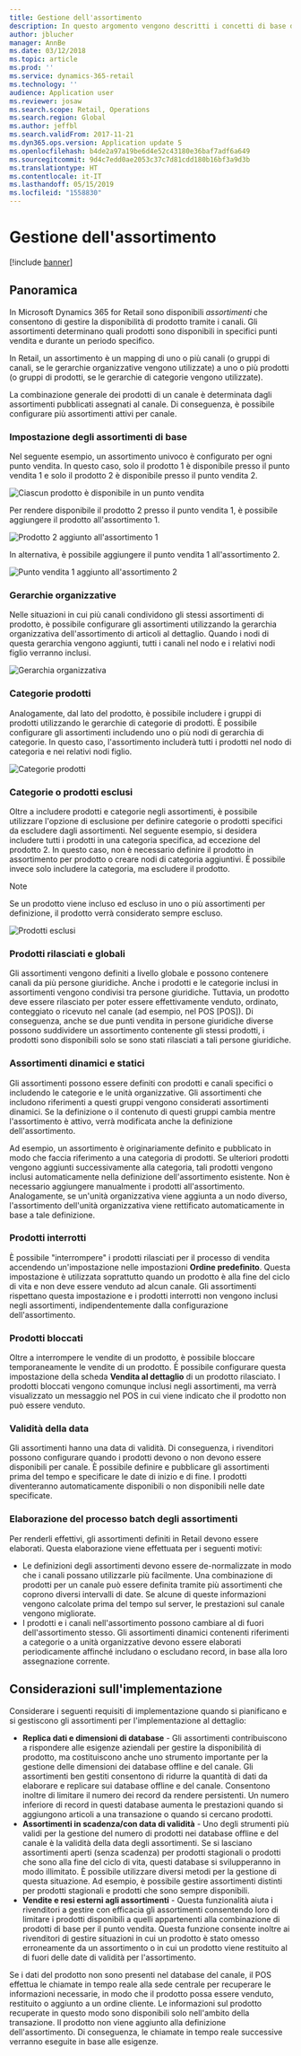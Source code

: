 ```yaml
---
title: Gestione dell'assortimento
description: In questo argomento vengono descritti i concetti di base della gestione dell'assortimento in Microsoft Dynamics 365 for Retail e vengono fornite considerazioni relative all'implementazione per il progetto.
author: jblucher
manager: AnnBe
ms.date: 03/12/2018
ms.topic: article
ms.prod: ''
ms.service: dynamics-365-retail
ms.technology: ''
audience: Application user
ms.reviewer: josaw
ms.search.scope: Retail, Operations
ms.search.region: Global
ms.author: jeffbl
ms.search.validFrom: 2017-11-21
ms.dyn365.ops.version: Application update 5
ms.openlocfilehash: b4de2a97a19be6d4e52c43180e36baf7adf6a649
ms.sourcegitcommit: 9d4c7edd0ae2053c37c7d81cdd180b16bf3a9d3b
ms.translationtype: HT
ms.contentlocale: it-IT
ms.lasthandoff: 05/15/2019
ms.locfileid: "1558830"
---
```

# <a name="assortment-management"></a>Gestione dell'assortimento

[!include [banner](../includes/banner.md)]

## <a name="overview"></a>Panoramica

In Microsoft Dynamics 365 for Retail sono disponibili *assortimenti* che consentono di gestire la disponibilità di prodotto tramite i canali. Gli assortimenti determinano quali prodotti sono disponibili in specifici punti vendita e durante un periodo specifico.

In Retail, un assortimento è un mapping di uno o più canali (o gruppi di canali, se le gerarchie organizzative vengono utilizzate) a uno o più prodotti (o gruppi di prodotti, se le gerarchie di categorie vengono utilizzate).

La combinazione generale dei prodotti di un canale è determinata dagli assortimenti pubblicati assegnati al canale. Di conseguenza, è possibile configurare più assortimenti attivi per canale.

### <a name="basic-assortment-setup"></a>Impostazione degli assortimenti di base

Nel seguente esempio, un assortimento univoco è configurato per ogni punto vendita. In questo caso, solo il prodotto 1 è disponibile presso il punto vendita 1 e solo il prodotto 2 è disponibile presso il punto vendita 2.

![Ciascun prodotto è disponibile in un punto vendita](./media/Managing-assortments-figure1.png)

Per rendere disponibile il prodotto 2 presso il punto vendita 1, è possibile aggiungere il prodotto all'assortimento 1.

![Prodotto 2 aggiunto all'assortimento 1](./media/Managing-assortments-figure2.png)

In alternativa, è possibile aggiungere il punto vendita 1 all'assortimento 2.

![Punto vendita 1 aggiunto all'assortimento 2](./media/Managing-assortments-figure3.png)

### <a name="organization-hierarchies"></a>Gerarchie organizzative

Nelle situazioni in cui più canali condividono gli stessi assortimenti di prodotto, è possibile configurare gli assortimenti utilizzando la gerarchia organizzativa dell'assortimento di articoli al dettaglio. Quando i nodi di questa gerarchia vengono aggiunti, tutti i canali nel nodo e i relativi nodi figlio verranno inclusi.

![Gerarchia organizzativa](./media/Managing-assortments-figure4.png)

### <a name="product-categories"></a>Categorie prodotti

Analogamente, dal lato del prodotto, è possibile includere i gruppi di prodotti utilizzando le gerarchie di categorie di prodotti. È possibile configurare gli assortimenti includendo uno o più nodi di gerarchia di categorie. In questo caso, l'assortimento includerà tutti i prodotti nel nodo di categoria e nei relativi nodi figlio.

![Categorie prodotti](./media/Managing-assortments-figure5.png)

### <a name="excluded-products-or-categories"></a>Categorie o prodotti esclusi

Oltre a includere prodotti e categorie negli assortimenti, è possibile utilizzare l'opzione di esclusione per definire categorie o prodotti specifici da escludere dagli assortimenti. Nel seguente esempio, si desidera includere tutti i prodotti in una categoria specifica, ad eccezione del prodotto 2. In questo caso, non è necessario definire il prodotto in assortimento per prodotto o creare nodi di categoria aggiuntivi. È possibile invece solo includere la categoria, ma escludere il prodotto.

> [!NOTE]
> Se un prodotto viene incluso ed escluso in uno o più assortimenti per definizione, il prodotto verrà considerato sempre escluso.

![Prodotti esclusi](./media/Managing-assortments-figure6.png)

### <a name="global-and-released-products"></a>Prodotti rilasciati e globali

Gli assortimenti vengono definiti a livello globale e possono contenere canali da più persone giuridiche. Anche i prodotti e le categorie inclusi in assortimenti vengono condivisi tra persone giuridiche. Tuttavia, un prodotto deve essere rilasciato per poter essere effettivamente venduto, ordinato, conteggiato o ricevuto nel canale (ad esempio, nel POS \[POS\]). Di conseguenza, anche se due punti vendita in persone giuridiche diverse possono suddividere un assortimento contenente gli stessi prodotti, i prodotti sono disponibili solo se sono stati rilasciati a tali persone giuridiche.

### <a name="dynamic-and-static-assortments"></a>Assortimenti dinamici e statici

Gli assortimenti possono essere definiti con prodotti e canali specifici o includendo le categorie e le unità organizzative. Gli assortimenti che includono riferimenti a questi gruppi vengono considerati assortimenti dinamici. Se la definizione o il contenuto di questi gruppi cambia mentre l'assortimento è attivo, verrà modificata anche la definizione dell'assortimento.

Ad esempio, un assortimento è originariamente definito e pubblicato in modo che faccia riferimento a una categoria di prodotti. Se ulteriori prodotti vengono aggiunti successivamente alla categoria, tali prodotti vengono inclusi automaticamente nella definizione dell'assortimento esistente. Non è necessario aggiungere manualmente i prodotti all'assortimento. Analogamente, se un'unità organizzativa viene aggiunta a un nodo diverso, l'assortimento dell'unità organizzativa viene rettificato automaticamente in base a tale definizione.

### <a name="stopped-products"></a>Prodotti interrotti

È possibile "interrompere" i prodotti rilasciati per il processo di vendita accendendo un'impostazione nelle impostazioni **Ordine predefinito**. Questa impostazione è utilizzata soprattutto quando un prodotto è alla fine del ciclo di vita e non deve essere venduto ad alcun canale. Gli assortimenti rispettano questa impostazione e i prodotti interrotti non vengono inclusi negli assortimenti, indipendentemente dalla configurazione dell'assortimento.

### <a name="blocked-products"></a>Prodotti bloccati

Oltre a interrompere le vendite di un prodotto, è possibile bloccare temporaneamente le vendite di un prodotto. È possibile configurare questa impostazione della scheda **Vendita al dettaglio** di un prodotto rilasciato. I prodotti bloccati vengono comunque inclusi negli assortimenti, ma verrà visualizzato un messaggio nel POS in cui viene indicato che il prodotto non può essere venduto.

### <a name="date-effectivity"></a>Validità della data

Gli assortimenti hanno una data di validità. Di conseguenza, i rivenditori possono configurare quando i prodotti devono o non devono essere disponibili per canale. È possibile definire e pubblicare gli assortimenti prima del tempo e specificare le date di inizio e di fine. I prodotti diventeranno automaticamente disponibili o non disponibili nelle date specificate.

### <a name="process-assortments-batch-job"></a>Elaborazione del processo batch degli assortimenti

Per renderli effettivi, gli assortimenti definiti in Retail devono essere elaborati. Questa elaborazione viene effettuata per i seguenti motivi:

- Le definizioni degli assortimenti devono essere de-normalizzate in modo che i canali possano utilizzarle più facilmente. Una combinazione di prodotti per un canale può essere definita tramite più assortimenti che coprono diversi intervalli di date. Se alcune di queste informazioni vengono calcolate prima del tempo sul server, le prestazioni sul canale vengono migliorate.
- I prodotti e i canali nell'assortimento possono cambiare al di fuori dell'assortimento stesso. Gli assortimenti dinamici contenenti riferimenti a categorie o a unità organizzative devono essere elaborati periodicamente affinché includano o escludano record, in base alla loro assegnazione corrente.

## <a name="implementation-considerations"></a>Considerazioni sull'implementazione

Considerare i seguenti requisiti di implementazione quando si pianificano e si gestiscono gli assortimenti per l'implementazione al dettaglio:

- **Replica dati e dimensioni di database** - Gli assortimenti contribuiscono a rispondere alle esigenze aziendali per gestire la disponibilità di prodotto, ma costituiscono anche uno strumento importante per la gestione delle dimensioni dei database offline e del canale. Gli assortimenti ben gestiti consentono di ridurre la quantità di dati da elaborare e replicare sui database offline e del canale. Consentono inoltre di limitare il numero dei record da rendere persistenti. Un numero inferiore di record in questi database aumenta le prestazioni quando si aggiungono articoli a una transazione o quando si cercano prodotti.
- **Assortimenti in scadenza/con data di validità** - Uno degli strumenti più validi per la gestione del numero di prodotti nei database offline e del canale è la validità della data degli assortimenti. Se si lasciano assortimenti aperti (senza scadenza) per prodotti stagionali o prodotti che sono alla fine del ciclo di vita, questi database si svilupperanno in modo illimitato. È possibile utilizzare diversi metodi per la gestione di questa situazione. Ad esempio, è possibile gestire assortimenti distinti per prodotti stagionali e prodotti che sono sempre disponibili.
- **Vendite e resi esterni agli assortimenti** - Questa funzionalità aiuta i rivenditori a gestire con efficacia gli assortimenti consentendo loro di limitare i prodotti disponibili a quelli appartenenti alla combinazione di prodotti di base per il punto vendita. Questa funzione consente inoltre ai rivenditori di gestire situazioni in cui un prodotto è stato omesso erroneamente da un assortimento o in cui un prodotto viene restituito al di fuori delle date di validità per l'assortimento.

Se i dati del prodotto non sono presenti nel database del canale, il POS effettua le chiamate in tempo reale alla sede centrale per recuperare le informazioni necessarie, in modo che il prodotto possa essere venduto, restituito o aggiunto a un ordine cliente. Le informazioni sul prodotto recuperate in questo modo sono disponibili solo nell'ambito della transazione. Il prodotto non viene aggiunto alla definizione dell'assortimento. Di conseguenza, le chiamate in tempo reale successive verranno eseguite in base alle esigenze.
